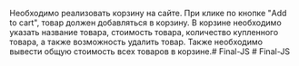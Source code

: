 Необходимо реализовать корзину на сайте. При клике по кнопке "Add to cart", товар должен добавляться в корзину. В корзине необходимо указать название товара, стоимость товара, количество купленного товара, а также возможность удалить товар. Также необходимо вывести общую стоимость всех товаров в корзине.#   F i n a l - J S  
 #   F i n a l - J S  
 